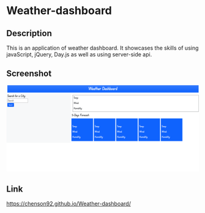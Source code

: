 # Weather-dashboard

## Description

This is an application of weather dashboard. It showcases the skills of using javaScript, jQuery, Day.js as well as using server-side api.

## Screenshot

![weather dashboard](./Assest/Screenshot.png)

## Link

https://chenson92.github.io/Weather-dashboard/
